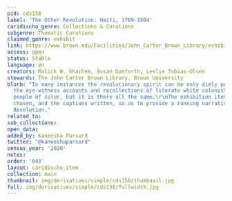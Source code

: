 ```yaml
---
pid: cds158
label: 'The Other Revolution: Haiti, 1789-1804'
caridischo_genre: Collections & Curations
subgenre: Thematic Curations
claimed_genre: exhibit
link: https://www.brown.edu/Facilities/John_Carter_Brown_Library/exhibitions/haitian/index.html
access: open
status: Stable
language: en
creators: Malick W. Ghachem, Susan Danforth, Leslie Tobias-Olsen
stewards: The John Carter Brown Library, Brown University
blurb: "In many instances the revolutionary spirit can be only dimly perceived through
  the eye-witness accounts and recollections of literate white colonists and free
  people of color, but it is there all the same.\r\nThe exhibition items have been
  chosen, and the captions written, so as to provide a running narrative of the Haitian
  Revolution."
related_to:
sub_collections:
open_data:
added_by: Kaneesha Parsard
twitter: "@kaneeshaparsard"
census_year: '2020'
notes:
order: '043'
layout: caridischo_item
collection: main
thumbnail: img/derivatives/simple/cds158/thumbnail.jpg
full: img/derivatives/simple/cds158/fullwidth.jpg
---
```

